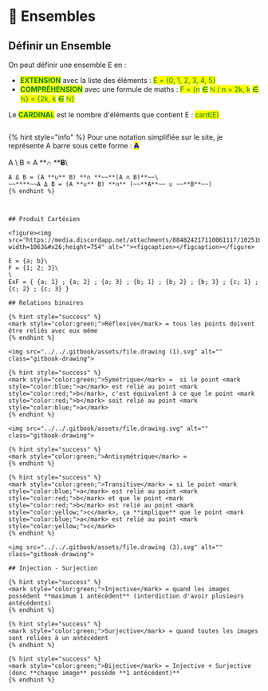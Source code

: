 # 🔵 Ensembles

## Définir un Ensemble

On peut définir une ensemble E en :&#x20;

* <mark style="color:green;">**EXTENSION**</mark> avec la liste des éléments :  <mark style="color:green;">E = {0, 1, 2, 3, 4, 5}</mark>
* <mark style="color:green;">**COMPRÉHENSION**</mark> avec une formule de maths : <mark style="color:green;">F = {n</mark> <mark style="color:green;"></mark><mark style="color:green;">**∈**</mark> <mark style="color:green;"></mark><mark style="color:green;">ℕ / n = 2k, k</mark> <mark style="color:green;"></mark><mark style="color:green;">**∈**</mark> <mark style="color:green;"></mark><mark style="color:green;">ℕ} = {2k, k</mark> <mark style="color:green;"></mark><mark style="color:green;">**∈**</mark> <mark style="color:green;"></mark><mark style="color:green;">ℕ}</mark>

Le <mark style="color:green;">**CARDINAL**</mark> est le nombre d'éléments que contient E : <mark style="color:green;">card(E)</mark>

<figure><img src="https://jeretiens.net/wp-content/uploads/2018/12/ensemble_des_nombres_math%C3%A9matiques_n_z_d_q_r.jpg" alt=""><figcaption></figcaption></figure>

{% hint style="info" %}
Pour une notation simplifiée sur le site, je représente A barre sous cette forme : ~~<mark style="color:blue;">**A**</mark>~~\
\
A \ B = A **∩ **~~**B**~~\
~~~~A Δ B = (A **∪** B) \ (A **∩** B)\
A Δ B = (A **∪** B) **∩ **~~**(A ∩ B)**~~\
~~****~~A Δ B = (A **∪** B) **∩** (~~**A**~~ ∪ ~~**B**~~)
{% endhint %}



## Produit Cartésien

<figure><img src="https://media.discordapp.net/attachments/884824217110061117/1025169498514403388/unknown.png?width=1063&#x26;height=754" alt=""><figcaption></figcaption></figure>

E = {a; b}\
F = {1; 2; 3}\
\
ExF = { {a; 1} ; {a; 2} ; {a; 3} ; {b; 1} ; {b; 2} ; {b; 3} ; {c; 1} ; {c; 2} ; {c; 3} }

## Relations binaires

{% hint style="success" %}
<mark style="color:green;">Réflexive</mark> = tous les points doivent être reliés avec eux même
{% endhint %}

<img src="../../.gitbook/assets/file.drawing (1).svg" alt="" class="gitbook-drawing">

{% hint style="success" %}
<mark style="color:green;">Symétrique</mark> =  si le point <mark style="color:blue;">a</mark> est relié au point <mark style="color:red;">b</mark>, c'est équivalent à ce que le point <mark style="color:red;">b</mark> soit relié au point <mark style="color:blue;">a</mark>
{% endhint %}

<img src="../../.gitbook/assets/file.drawing.svg" alt="" class="gitbook-drawing">

{% hint style="success" %}
<mark style="color:green;">Antisymétrique</mark> =
{% endhint %}

{% hint style="success" %}
<mark style="color:green;">Transitive</mark> = si le point <mark style="color:blue;">a</mark> est relié au point <mark style="color:red;">b</mark> et que le point <mark style="color:red;">b</mark> est relié au point <mark style="color:yellow;">c</mark>, ça **implique** que le point <mark style="color:blue;">a</mark> est relié au point <mark style="color:yellow;">c</mark>
{% endhint %}

<img src="../../.gitbook/assets/file.drawing (3).svg" alt="" class="gitbook-drawing">

## Injection - Surjection

{% hint style="success" %}
<mark style="color:green;">Injective</mark> = quand les images possèdent **maximum 1 antécédent** (interdiction d'avoir plusieurs antécédents)
{% endhint %}

{% hint style="success" %}
<mark style="color:green;">Surjective</mark> = quand toutes les images sont reliées à un antécédent
{% endhint %}

{% hint style="success" %}
<mark style="color:green;">Bijective</mark> = Injective + Surjective (donc **chaque image** possède **1 antécédent)**
{% endhint %}
